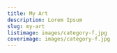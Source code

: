 ```yaml
---
title: My Art
description: Lorem Ipsum
slug: my-art
listimage: images/category-f.jpg
coverimage: images/category-f.jpg
---
```

